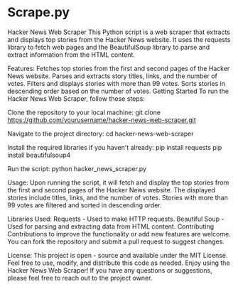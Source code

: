 # Scrape.py

Hacker News Web Scraper
This Python script is a web scraper that extracts and displays top stories from the Hacker News website. It uses the requests library to fetch web pages and the BeautifulSoup library to parse and extract information from the HTML content.

Features:
Fetches top stories from the first and second pages of the Hacker News website.
Parses and extracts story titles, links, and the number of votes.
Filters and displays stories with more than 99 votes.
Sorts stories in descending order based on the number of votes.
Getting Started
To run the Hacker News Web Scraper, follow these steps:

Clone the repository to your local machine:
git clone https://github.com/yourusername/hacker-news-web-scraper.git

Navigate to the project directory:
cd hacker-news-web-scraper

Install the required libraries if you haven't already:
pip install requests
pip install beautifulsoup4

Run the script:
python hacker_news_scraper.py

Usage:
Upon running the script, it will fetch and display the top stories from the first and second pages of the Hacker News website. The displayed stories include titles, links, and the number of votes. Stories with more than 99 votes are filtered and sorted in descending order.

Libraries Used:
Requests - Used to make HTTP requests.
Beautiful Soup - Used for parsing and extracting data from HTML content.
Contributing
Contributions to improve the functionality or add new features are welcome. You can fork the repository and submit a pull request to suggest changes.

License:
This project is open - source and available under the MIT License. Feel free to use, modify, and distribute this code as needed.
Enjoy using the Hacker News Web Scraper! If you have any questions or suggestions, please feel free to reach out to the project owner.
